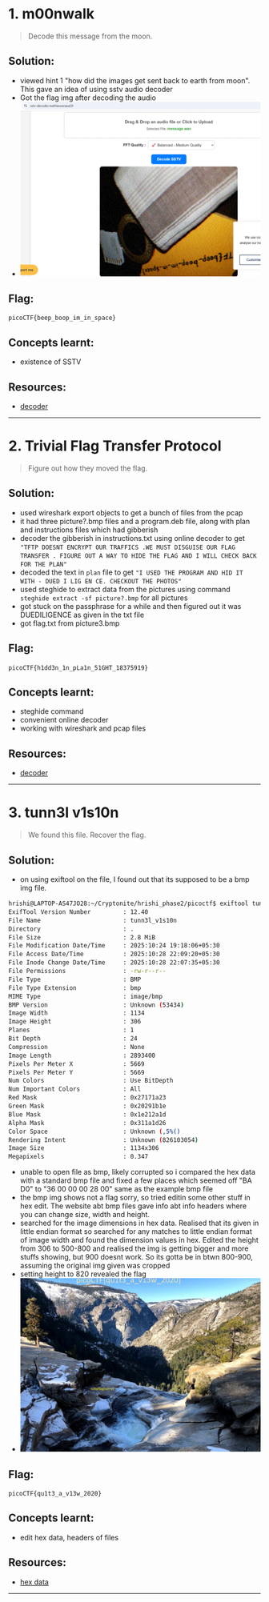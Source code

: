 # 1. m00nwalk

> Decode this message from the moon.

## Solution:

- viewed hint 1 "how did the images get sent back to earth from moon". This gave an idea of using sstv audio decoder
- Got the flag img after decoding the audio
- ![alt text](screenshots/moonwalk.png "screenshot")


## Flag:

```
picoCTF{beep_boop_im_in_space}
```

## Concepts learnt:

- existence of SSTV

## Resources:

- [decoder](https://sstv-decoder.mathieurenaud.fr/)


***

# 2. Trivial Flag Transfer Protocol

> Figure out how they moved the flag.

## Solution:

- used wireshark export objects to get a bunch of files from the pcap
- it had three picture?.bmp files and a program.deb file, along with plan and instructions files which had gibberish
- decoder the gibberish in instructions.txt using online decoder to get `"TFTP DOESNT ENCRYPT OUR TRAFFICS .WE MUST DISGUISE OUR FLAG TRANSFER . FIGURE OUT A WAY TO HIDE THE FLAG AND I WILL CHECK BACK FOR THE PLAN"`
- decoded the text in `plan` file to get `"I USED THE PROGRAM AND HID IT WITH - DUED I LIG EN CE. CHECKOUT THE PHOTOS"`
- used steghide to extract data from the pictures using command `steghide extract -sf picture?.bmp` for all pictures
- got stuck on the passphrase for a while and then figured out it was DUEDILIGENCE as given in the txt file
- got flag.txt from picture3.bmp


## Flag:

```
picoCTF{h1dd3n_1n_pLa1n_51GHT_18375919}
```

## Concepts learnt:

- steghide command
- convenient online decoder
- working with wireshark and pcap files

## Resources:

- [decoder](https://www.cachesleuth.com/multidecoder/)


***

# 3. tunn3l v1s10n

> We found this file. Recover the flag.

## Solution:

- on using exiftool on the file, I found out that its supposed to be a bmp img file.
```bash
hrishi@LAPTOP-AS47JO28:~/Cryptonite/hrishi_phase2/picoctf$ exiftool tunn3l_v1s10n
ExifTool Version Number         : 12.40
File Name                       : tunn3l_v1s10n
Directory                       : .
File Size                       : 2.8 MiB
File Modification Date/Time     : 2025:10:24 19:18:06+05:30
File Access Date/Time           : 2025:10:28 22:09:20+05:30
File Inode Change Date/Time     : 2025:10:28 22:07:35+05:30
File Permissions                : -rw-r--r--
File Type                       : BMP
File Type Extension             : bmp
MIME Type                       : image/bmp
BMP Version                     : Unknown (53434)
Image Width                     : 1134
Image Height                    : 306
Planes                          : 1
Bit Depth                       : 24
Compression                     : None
Image Length                    : 2893400
Pixels Per Meter X              : 5669
Pixels Per Meter Y              : 5669
Num Colors                      : Use BitDepth
Num Important Colors            : All
Red Mask                        : 0x27171a23
Green Mask                      : 0x20291b1e
Blue Mask                       : 0x1e212a1d
Alpha Mask                      : 0x311a1d26
Color Space                     : Unknown (,5%()
Rendering Intent                : Unknown (826103054)
Image Size                      : 1134x306
Megapixels                      : 0.347
```
- unable to open file as bmp, likely corrupted so i compared the hex data with a standard bmp file and fixed a few places which seemed off "BA D0" to "36 00 00 00 28 00" same as the example bmp file
- the bmp img shows not a flag sorry, so tried editin some other stuff in hex edit. The website abt bmp files gave info abt info headers where you can change size, width and height.
- searched for the image dimensions in hex data. Realised that its given in little endian format so searched for any matches to little endian format of image width and found the dimension values in hex. Edited the height from 306 to 500-800 and realised the img is getting bigger and more stuffs showing, but 900 doesnt work. So its gotta be in btwn 800-900, assuming the original img given was cropped
- setting height to 820 revealed the flag 
- ![alt text](screenshots/test.bmp "screenshot")


## Flag:

```
picoCTF{qu1t3_a_v13w_2020}
```

## Concepts learnt:

- edit hex data, headers of files

## Resources:

- [hex data](https://www.file-recovery.com/bmp-signature-format.htm)


***

